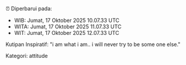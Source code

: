⏰ Diperbarui pada:
- WIB: Jumat, 17 Oktober 2025 10.07.33 UTC
- WITA: Jumat, 17 Oktober 2025 11.07.33 UTC
- WIT: Jumat, 17 Oktober 2025 12.07.33 UTC

Kutipan Inspiratif:
"i am what i am.. i will never try to be some one else."


Kategori: attitude

